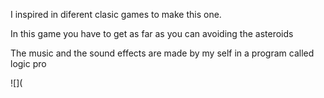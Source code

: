 I inspired in diferent clasic games to make this one. 

In this game you have to get as far as you can avoiding the asteroids

The music and the sound effects are made by my self in a program called logic pro

![](




